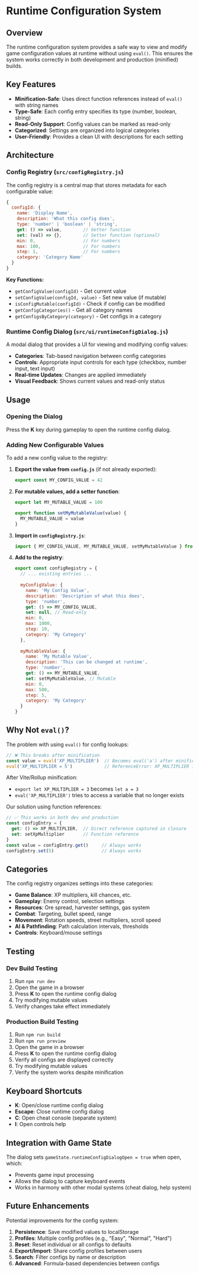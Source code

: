 # Runtime Configuration System

## Overview

The runtime configuration system provides a safe way to view and modify game configuration values at runtime without using `eval()`. This ensures the system works correctly in both development and production (minified) builds.

## Key Features

- **Minification-Safe**: Uses direct function references instead of `eval()` with string names
- **Type-Safe**: Each config entry specifies its type (number, boolean, string)
- **Read-Only Support**: Config values can be marked as read-only
- **Categorized**: Settings are organized into logical categories
- **User-Friendly**: Provides a clean UI with descriptions for each setting

## Architecture

### Config Registry (`src/configRegistry.js`)

The config registry is a central map that stores metadata for each configurable value:

```javascript
{
  configId: {
    name: 'Display Name',
    description: 'What this config does',
    type: 'number' | 'boolean' | 'string',
    get: () => value,        // Getter function
    set: (val) => {},        // Setter function (optional)
    min: 0,                  // For numbers
    max: 100,                // For numbers
    step: 1,                 // For numbers
    category: 'Category Name'
  }
}
```

**Key Functions:**
- `getConfigValue(configId)` - Get current value
- `setConfigValue(configId, value)` - Set new value (if mutable)
- `isConfigMutable(configId)` - Check if config can be modified
- `getConfigCategories()` - Get all category names
- `getConfigsByCategory(category)` - Get configs in a category

### Runtime Config Dialog (`src/ui/runtimeConfigDialog.js`)

A modal dialog that provides a UI for viewing and modifying config values:

- **Categories**: Tab-based navigation between config categories
- **Controls**: Appropriate input controls for each type (checkbox, number input, text input)
- **Real-time Updates**: Changes are applied immediately
- **Visual Feedback**: Shows current values and read-only status

## Usage

### Opening the Dialog

Press the **K** key during gameplay to open the runtime config dialog.

### Adding New Configurable Values

To add a new config value to the registry:

1. **Export the value from `config.js`** (if not already exported):
   ```javascript
   export const MY_CONFIG_VALUE = 42
   ```

2. **For mutable values, add a setter function**:
   ```javascript
   export let MY_MUTABLE_VALUE = 100
   
   export function setMyMutableValue(value) {
     MY_MUTABLE_VALUE = value
   }
   ```

3. **Import in `configRegistry.js`**:
   ```javascript
   import { MY_CONFIG_VALUE, MY_MUTABLE_VALUE, setMyMutableValue } from './config.js'
   ```

4. **Add to the registry**:
   ```javascript
   export const configRegistry = {
     // ... existing entries ...
     
     myConfigValue: {
       name: 'My Config Value',
       description: 'Description of what this does',
       type: 'number',
       get: () => MY_CONFIG_VALUE,
       set: null, // Read-only
       min: 0,
       max: 1000,
       step: 10,
       category: 'My Category'
     },
     
     myMutableValue: {
       name: 'My Mutable Value',
       description: 'This can be changed at runtime',
       type: 'number',
       get: () => MY_MUTABLE_VALUE,
       set: setMyMutableValue, // Mutable
       min: 0,
       max: 500,
       step: 5,
       category: 'My Category'
     }
   }
   ```

## Why Not `eval()`?

The problem with using `eval()` for config lookups:

```javascript
// ❌ This breaks after minification
const value = eval('XP_MULTIPLIER')  // Becomes eval('a') after minification
eval('XP_MULTIPLIER = 5')            // ReferenceError: XP_MULTIPLIER is not defined
```

After Vite/Rollup minification:
- `export let XP_MULTIPLIER = 3` becomes `let a = 3`
- `eval('XP_MULTIPLIER')` tries to access a variable that no longer exists

Our solution using function references:
```javascript
// ✅ This works in both dev and production
const configEntry = {
  get: () => XP_MULTIPLIER,  // Direct reference captured in closure
  set: setXpMultiplier       // Function reference
}
const value = configEntry.get()     // Always works
configEntry.set(5)                  // Always works
```

## Categories

The config registry organizes settings into these categories:

- **Game Balance**: XP multipliers, kill chances, etc.
- **Gameplay**: Enemy control, selection settings
- **Resources**: Ore spread, harvester settings, gas system
- **Combat**: Targeting, bullet speed, range
- **Movement**: Rotation speeds, street multipliers, scroll speed
- **AI & Pathfinding**: Path calculation intervals, thresholds
- **Controls**: Keyboard/mouse settings

## Testing

### Dev Build Testing
1. Run `npm run dev`
2. Open the game in a browser
3. Press **K** to open the runtime config dialog
4. Try modifying mutable values
5. Verify changes take effect immediately

### Production Build Testing
1. Run `npm run build`
2. Run `npm run preview`
3. Open the game in a browser
4. Press **K** to open the runtime config dialog
5. Verify all configs are displayed correctly
6. Try modifying mutable values
7. Verify the system works despite minification

## Keyboard Shortcuts

- **K**: Open/close runtime config dialog
- **Escape**: Close runtime config dialog
- **C**: Open cheat console (separate system)
- **I**: Open controls help

## Integration with Game State

The dialog sets `gameState.runtimeConfigDialogOpen = true` when open, which:
- Prevents game input processing
- Allows the dialog to capture keyboard events
- Works in harmony with other modal systems (cheat dialog, help system)

## Future Enhancements

Potential improvements for the config system:

1. **Persistence**: Save modified values to localStorage
2. **Profiles**: Multiple config profiles (e.g., "Easy", "Normal", "Hard")
3. **Reset**: Reset individual or all configs to defaults
4. **Export/Import**: Share config profiles between users
5. **Search**: Filter configs by name or description
6. **Advanced**: Formula-based dependencies between configs
